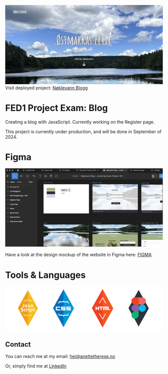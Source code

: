 ![image](https://github.com/elanetto/FED1-PE1-elanetto/blob/main/assets/ReadMe/readme-image-header.png?raw=true)
Visit deployed project: [Nøklevann Blogg](https://elanetto.github.io/FED1-PE1-elanetto/)

# FED1 Project Exam: Blog

Creating a blog with JavaScript. Currently working on the Register page.

This project is currently under production, and will be done in September of 2024.

# Figma
![image](https://github.com/elanetto/FED1-PE1-elanetto/blob/main/assets/images/figma-img.png?raw=true)

Have a look at the design mockup of the website in Figma here: [FIGMA](https://www.figma.com/design/ve11MSMzeL6hoqNumDNg5X/N%C3%B8klevann-Blog---JavaScript-Exam-Project.-API.?node-id=0-1&t=MrB3ximvPKAShgnO-1)

# Tools & Languages
![image](https://github.com/elanetto/FED1-PE1-elanetto/blob/main/assets/images/all_badges_for_github_readme.png?raw=true)

## Contact
You can reach me at my email: hei@anettetherese.no

Or, simply find me at [LinkedIn](https://www.linkedin.com/in/anettetherese/)
